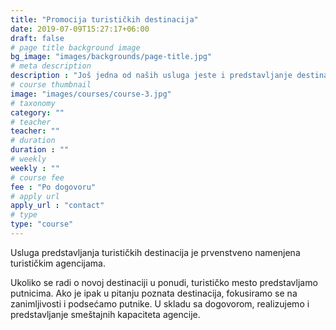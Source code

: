 ```yaml
---
title: "Promocija turističkih destinacija"
date: 2019-07-09T15:27:17+06:00
draft: false
# page title background image
bg_image: "images/backgrounds/page-title.jpg"
# meta description
description : "Još jedna od naših usluga jeste i predstavljanje destinacije."
# course thumbnail
image: "images/courses/course-3.jpg"
# taxonomy
category: ""
# teacher
teacher: ""
# duration
duration : ""
# weekly
weekly : ""
# course fee
fee : "Po dogovoru"
# apply url
apply_url : "contact"
# type
type: "course"
---
```


Usluga predstavljanja turističkih destinacija je prvenstveno namenjena turističkim agencijama.

Ukoliko se radi o novoj destinaciji u ponudi, turističko mesto predstavljamo putnicima. Ako je ipak u pitanju poznata destinacija, fokusiramo se na zanimljivosti i podsećamo putnike. U skladu sa dogovorom, realizujemo i predstavljanje smeštajnih kapaciteta agencije.
